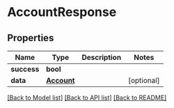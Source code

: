 # AccountResponse

## Properties
Name | Type | Description | Notes
------------ | ------------- | ------------- | -------------
**success** | **bool** |  | 
**data** | [**Account**](Account.md) |  | [optional] 

[[Back to Model list]](../README.md#documentation-for-models) [[Back to API list]](../README.md#documentation-for-api-endpoints) [[Back to README]](../README.md)


